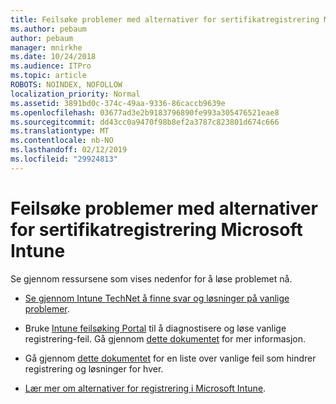 ```yaml
---
title: Feilsøke problemer med alternativer for sertifikatregistrering Microsoft Intune
ms.author: pebaum
author: pebaum
manager: mnirkhe
ms.date: 10/24/2018
ms.audience: ITPro
ms.topic: article
ROBOTS: NOINDEX, NOFOLLOW
localization_priority: Normal
ms.assetid: 3891bd0c-374c-49aa-9336-86caccb9639e
ms.openlocfilehash: 03677ad3e2b9183796890fe993a305476521eae8
ms.sourcegitcommit: dd43cc0a9470f98b8ef2a3787c823801d674c666
ms.translationtype: MT
ms.contentlocale: nb-NO
ms.lasthandoff: 02/12/2019
ms.locfileid: "29924813"
---
```

# <a name="troubleshoot-issues-with-enrollment-options-microsoft-intune"></a>Feilsøke problemer med alternativer for sertifikatregistrering Microsoft Intune

Se gjennom ressursene som vises nedenfor for å løse problemet nå. 
  
- [Se gjennom Intune TechNet å finne svar og løsninger på vanlige problemer](https://social.technet.microsoft.com/Forums/home?category=microsoftintune&amp;filter=alltypes&amp;sort=lastpostdesc).
    
- Bruke [Intune feilsøking Portal](https://aka.ms/intunetroubleshooting) til å diagnostisere og løse vanlige registrering-feil. Gå gjennom [dette dokumentet](https://docs.microsoft.com/intune/help-desk-operators) for mer informasjon. 
    
- Gå gjennom [dette dokumentet](https://docs.microsoft.com/intune-classic/Troubleshoot/troubleshoot-device-enrollment-in-intune) for en liste over vanlige feil som hindrer registrering og løsninger for hver. 
    
- [Lær mer om alternativer for registrering i Microsoft Intune](https://docs.microsoft.com/intune/enrollment-options).
    

